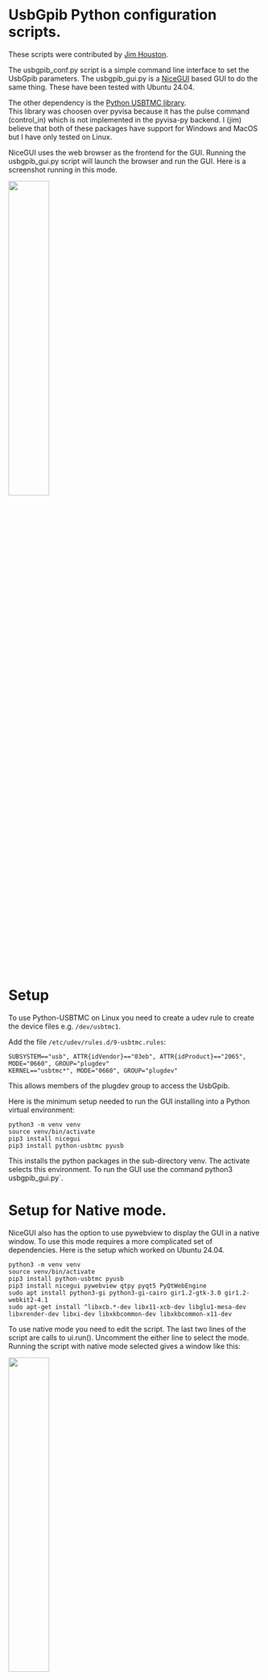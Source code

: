 # UsbGpib Python configuration scripts.

These scripts were contributed by [Jim Houston](https://github.com/jimthouston).

The usbgpib_conf.py script is a simple command line interface to
set the UsbGpib parameters.  The usbgpib_gui.py is a [NiceGUI](https://nicegui.io/) based
GUI to do the same thing.
These have been tested with Ubuntu 24.04.  

The other dependency is the [Python USBTMC library](https://github.com/python-ivi/python-usbtmc).  
This library was choosen over pyvisa because it has the pulse command (control_in) which is not implemented in the pyvisa-py backend.
I (jim) believe that both of these packages have support for Windows and MacOS but I have only tested on Linux.

NiceGUI uses the web browser as the frontend for the GUI.  Running the
usbgpib_gui.py script will launch the browser and run the GUI.
Here is a screenshot running in this mode.

<img src="https://raw.githubusercontent.com/xyphro/UsbGpib/master/pictures/nicegui2.png" width="40%"/>

# Setup

To use Python-USBTMC on Linux you need to create a udev rule to create
the device files e.g. `/dev/usbtmc1`.

Add the file `/etc/udev/rules.d/9-usbtmc.rules`:
```
SUBSYSTEM=="usb", ATTR{idVendor}=="03eb", ATTR{idProduct}=="2065", MODE="0660", GROUP="plugdev"
KERNEL=="usbtmc*", MODE="0660", GROUP="plugdev"
```

This allows members of the plugdev group to access the UsbGpib.

Here is the minimum setup needed to run the GUI installing into
a Python virtual environment:

```
python3 -m venv venv
source venv/bin/activate
pip3 install nicegui
pip3 install python-usbtmc pyusb
```

This installs the python packages in the sub-directory venv.  The
activate selects this environment.  To run the GUI use the command 
python3 usbgpib_gui.py`.

# Setup for Native mode.

NiceGUI also has the option to use pywebview to display the GUI in a native window.  To use this mode requires a more complicated set of dependencies.  Here is the setup which worked on Ubuntu 24.04.

```
python3 -m venv venv
source venv/bin/activate
pip3 install python-usbtmc pyusb
pip3 install nicegui pywebview qtpy pyqt5 PyQtWebEngine
sudo apt install python3-gi python3-gi-cairo gir1.2-gtk-3.0 gir1.2-webkit2-4.1
sudo apt-get install ^libxcb.*-dev libx11-xcb-dev libglu1-mesa-dev libxrender-dev libxi-dev libxkbcommon-dev libxkbcommon-x11-dev
```
To use native mode you need to edit the script.  The last two lines of the script are calls to ui.run().  Uncomment the either line to select the mode.
Running the script with native mode selected gives a window like this:

<img src="https://raw.githubusercontent.com/xyphro/UsbGpib/master/pictures/nicegui1.png" width="40%"/>

# usbgpib_conf.py

This command line script only requires Python-USBTMC.  
Here is sample output displaying the configuration and setting a termination
parameter:
```
(venv) jhouston@T5610:~/UsbGpib_new$ python3 usbgpib_conf.py
UsbGpib config for GPIB_22_342313232313
!autoid? off
!term? cr
!string? normal
!ver? V1.6
UsbGpib config for HEWLETT-PACKARD_6642A_0_fA.01.08sA.01.03pA.01.06
!autoid? on
!term? eoi
!string? normal
!ver? V1.8
(venv) jhouston@T5610:~/UsbGpib_new$ python3 usbgpib_conf.py -s GPIB_22_342313232313 term eol
!term eol
```
